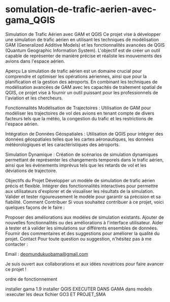 # somulation-de-trafic-aerien-avec-gama_QGIS
Simulation de Trafic Aérien avec GAM et QGIS
Ce projet vise à développer une simulation de trafic aérien en utilisant les techniques de modélisation GAM (Generalized Additive Models) et les fonctionnalités avancées de QGIS (Quantum Geographic Information System). L'objectif est de créer un outil capable de représenter de manière précise et réaliste les mouvements des avions dans l'espace aérien.

Aperçu
La simulation de trafic aérien est un domaine crucial pour comprendre et optimiser les opérations aériennes, ainsi que pour la planification et la gestion des aéroports. En combinant les techniques de modélisation avancées de GAM avec les capacités de traitement spatial de QGIS, ce projet vise à fournir un outil puissant pour les professionnels de l'aviation et les chercheurs.

Fonctionnalités
Modélisation de Trajectoires : Utilisation de GAM pour modéliser les trajectoires de vol des avions en tenant compte de divers facteurs tels que la météo, la congestion du trafic et les restrictions de l'espace aérien.

Intégration de Données Géospatiales : Utilisation de QGIS pour intégrer des données géospatiales telles que les cartes aéronautiques, les données météorologiques et les caractéristiques des aéroports.

Simulation Dynamique : Création de scénarios de simulation dynamiques permettant de représenter les changements temporels dans le trafic aérien, ainsi que les événements imprévus tels que les retards de vol et les déviations de trajectoire.

Objectifs du Projet
Développer un modèle de simulation de trafic aérien précis et flexible.
Intégrer des fonctionnalités interactives pour permettre aux utilisateurs d'explorer et de visualiser les résultats de la simulation.
Valider et tester rigoureusement le modèle pour garantir sa précision et sa fiabilité.
Comment Contribuer
Si vous souhaitez contribuer à ce projet, voici quelques façons de le faire :

Proposer des améliorations aux modèles de simulation existants.
Ajouter de nouvelles fonctionnalités ou des améliorations à l'interface utilisateur.
Aider à tester et à valider les simulations sur différents ensembles de données.
Fournir des commentaires et des suggestions pour améliorer la qualité du projet.
Contact
Pour toute question ou suggestion, n'hésitez pas à me contacter :

Email : deomundukuobama@gmail.com

Je suis ouvert aux collaborations et aux idées novatrices pour faire avancer ce projet !

ordre de fonctionnement 

installer gama 1.9
installer QGIS 
EXECUTER DANS GAMA 
dans models :executer les deux fichier GO3 ET PROJET_SMA



